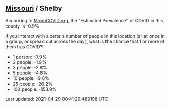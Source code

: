
## [Missouri](/united-states/missouri) / Shelby

According to [MicroCOVID.org](http://microcovid.org),
the "Estimated Prevalence" of COVID in this county is -0.9%

If you interact with a certain number of people in this location
(all at once in a group, or spread out across the day), what is the chance that
1 or more of them has COVID?

- 1 person: -0.9%
- 2 people: -1.9%
- 3 people: -2.8%
- 5 people: -4.8%
- 10 people: -9.8%
- 25 people: -26.2%
- 100 people: -153.9%

Last updated: 2021-04-29 00:41:29.489198 UTC
